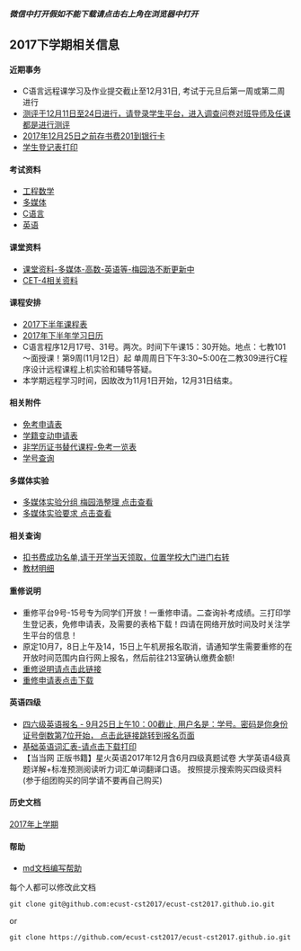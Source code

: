 ##### 微信中打开假如不能下载请点击右上角在浏览器中打开

## 2017下学期相关信息

#### 近期事务
- C语言远程课学习及作业提交截止至12月31日, 考试于元旦后第一周或第二周进行
- [测评于12月11日至24日进行，请登录学生平台，进入调查问卷对班导师及任课都是进行测评](http://jxjy.ecust.edu.cn/Management/Student/StudentLogin.aspx)
- [2017年12月25日之前存书费201到银行卡](http://jxjy.ecust.edu.cn/ShowNewsContent.aspx?NewId=3747&pk=153)
- [学生登记表打印](2017-second-half/dayin.jpg)

#### 考试资料
- [工程数学](2017-second-half/math/exam.md)
- [多媒体](2017-second-half/duomeiti/exam.md)
- [C语言](2017-second-half/c/exam.md)
- [英语](2017-second-half/english/exam.md)

#### 课堂资料
- [课堂资料-多媒体-高数-英语等-梅园浩不断更新中](https://pan.baidu.com/s/1b5cj6Y#list/path=%2F)
- [CET-4相关资料](cet4/readme.md)

#### 课程安排
- [2017下半年课程表](2017-second-half/课程表.png)
- [2017年下半年学习日历](2017-second-half/2017年下半年学习日历.doc)
- C语言程序12月17号、31号。两次。时间下午课15：30开始。地点：七教101～面授课！第9周(11月12日）起 单周周日下午3:30~5:00在二教309进行C程序设计远程课程上机实验和辅导答疑。
- 本学期远程学习时间，因故改为11月1日开始，12月31日结束。

#### 相关附件
- [免考申请表](attachment/免考申请表.doc)
- [学籍变动申请表](attachment/学籍变动申请表.doc)
- [非学历证书替代课程-免考一览表](attachment/非学历证书替代课程（免考）一览表.xls)
- [学号查询](attachment/xuehao.png)

#### 多媒体实验
- [多媒体实验分组 梅园浩整理 点击查看](2017-second-half/多媒体实验分组.jpeg)
- [多媒体实验要求 点击查看](2017-second-half/多媒体实验要求.png)

#### 相关查询
- [扣书费成功名单,请于开学当天领取，位置学校大门进门右转](2017-second-half/扣书费成功名单.jpeg)
- [教材明细](2017-second-half/教材明细.jpeg)

#### 重修说明
- 重修平台9号-15号专为同学们开放！一重修申请。二查询补考成绩。三打印学生登记表，免修申请表，及需要的表格下载！四请在网络开放时间及时关注学生平台的信息！
- 原定10月7，8日上午及14，15日上午机房报名取消，请通知学生需要重修的在开放时间范围内自行网上报名，然后前往213室确认缴费金额!
- [重修说明请点击此链接](2017-second-half/chongxiu/read.md)
- [重修申请表点击下载](2017-second-half/chongxiu/重修申请表.doc)

#### 英语四级
- [四六级英语报名 - 9月25日上午10：00截止, 用户名是：学号。密码是你身份证号倒数第7位开始， 点击此链接跳转到报名页面](http://ksbm.ecust.edu.cn)
- [基础英语词汇表-请点击下载打印](attachment/基础英语词汇表.pdf)
- 【当当网 正版书籍】星火英语2017年12月含6月四级真题试卷 大学英语4级真题详解+标准预测阅读听力词汇单词翻译口语。
  按照提示搜索购买四级资料(参于组团购买的同学请不要再自己购买)
  
#### 历史文档
[2017年上学期](2017-first-half.md)

#### 帮助
- [md文档编写帮助](github-pages-help.md)

每个人都可以修改此文档
```
git clone git@github.com:ecust-cst2017/ecust-cst2017.github.io.git
```
or
```angular2html
git clone https://github.com/ecust-cst2017/ecust-cst2017.github.io.git
```